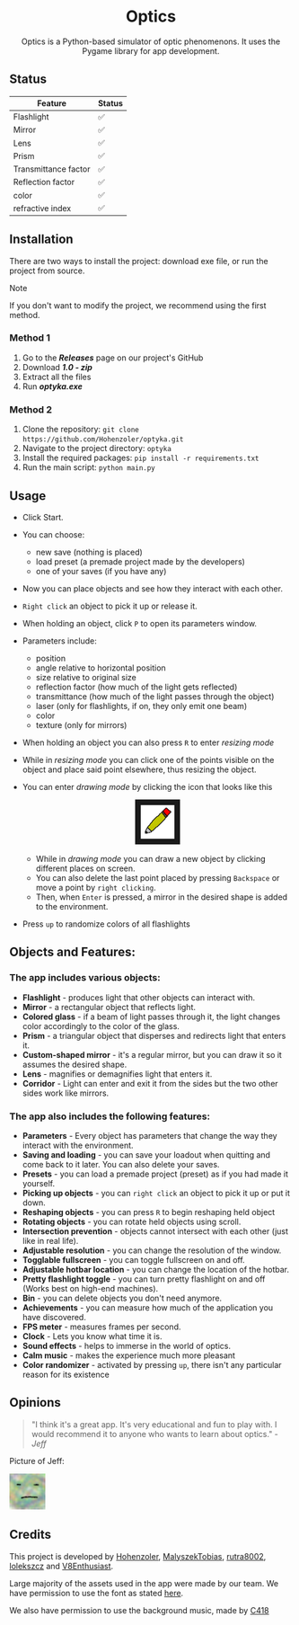 <div align="center">
   
# Optics
Optics is a Python-based simulator of optic phenomenons. It uses the Pygame library for app development.
</div>

## Status
| Feature              | Status |
|----------------------|--------|
| Flashlight           | ✅      |
| Mirror               | ✅      |
| Lens                 | ✅      |
| Prism                | ✅      |
| Transmittance factor | ✅      |
| Reflection factor    | ✅      |
| color                | ✅      |
| refractive index     | ✅      |

## Installation
There are two ways to install the project: download exe file, or run the project from source.

> [!NOTE]
> If you don't want to modify the project, we recommend using the first method.

### Method 1
1. Go to the ***Releases*** page on our project's GitHub
2. Download ***1.0 - zip***
3. Extract all the files
4. Run ***optyka.exe***

### Method 2
1. Clone the repository: `git clone https://github.com/Hohenzoler/optyka.git`
2. Navigate to the project directory: `optyka`
3. Install the required packages: `pip install -r requirements.txt`
4. Run the main script: `python main.py`


## Usage
* Click Start.
* You can choose:
   - new save (nothing is placed)
   - load preset (a premade project made by the developers)
   - one of your saves (if you have any)
* Now you can place objects and see how they interact with each other.
* `Right click` an object to pick it up or release it.
* When holding an object, click `P` to open its parameters window.
* Parameters include:
   - position
   - angle relative to horizontal position
   - size relative to original size
   - reflection factor (how much of the light gets reflected)
   - transmittance (how much of the light passes through the object)
   - laser (only for flashlights, if on, they only emit one beam)
   - color 
   - texture (only for mirrors)
* When holding an object you can also press `R` to enter _resizing mode_
* While in _resizing mode_ you can click one of the points visible on the object and place said point elsewhere, thus resizing the object.


* You can enter _drawing mode_ by clicking the icon that looks like this <p align="center"><img width="60" height="60" border = 10 src="https://github.com/Hohenzoler/optyka/blob/main/images/bad_pen.png"></p>


   - While in _drawing mode_ you can draw a new object by clicking different places on screen.
   - You can also delete the last point placed by pressing `Backspace` or move a point by `right clicking`.
   - Then, when `Enter` is pressed, a mirror in the desired shape is added to the environment.
* Press `up` to randomize colors of all flashlights



## Objects and Features:
### The app includes various objects:
* **Flashlight** - produces light that other objects can interact with.
* **Mirror** - a rectangular object that reflects light.
* **Colored glass** - if a beam of light passes through it, the light changes color accordingly to the color of the glass.
* **Prism** - a triangular object that disperses and redirects light that enters it.
* **Custom-shaped mirror** - it's a regular mirror, but you can draw it so it assumes the desired shape.
* **Lens** - magnifies or demagnifies light that enters it.
* **Corridor** - Light can enter and exit it from the sides but the two other sides work like mirrors.

### The app also includes the following features:
* **Parameters** - Every object has parameters that change the way they interact with the environment.
* **Saving and loading** - you can save your loadout when quitting and come back to it later. You can also delete your saves.
* **Presets** - you can load a premade project (preset) as if you had made it yourself.
* **Picking up objects** - you can `right click` an object to pick it up or put it down.
* **Reshaping objects** - you can press `R` to begin reshaping held object
* **Rotating objects** - you can rotate held objects using scroll.
* **Intersection prevention** - objects cannot intersect with each other (just like in real life).
* **Adjustable resolution** - you can change the resolution of the window.
* **Togglable fullscreen** - you can toggle fullscreen on and off.
* **Adjustable hotbar location** - you can change the location of the hotbar.
* **Pretty flashlight toggle** - you can turn pretty flashlight on and off (Works best on high-end machines).
* **Bin** - you can delete objects you don't need anymore.
* **Achievements** - you can measure how much of the application you have discovered.
* **FPS meter** - measures frames per second.
* **Clock** - Lets you know what time it is.
* **Sound effects** - helps to immerse in the world of optics.
* **Calm music** - makes the experience much more pleasant
* **Color randomizer** - activated by pressing `up`, there isn't any particular reason for its existence

## Opinions
> "I think it's a great app. It's very educational and fun to play with. I would recommend it to anyone who wants to learn about optics." - *Jeff*

Picture of Jeff:

![Jeff](images/Jeff.png)

## Credits
This project is developed by [Hohenzoler](https://github.com/Hohenzoler), [MalyszekTobias](https://github.com/MalyszekTobias), [rutra8002](https://github.com/rutra8002), [lolekszcz](https://github.com/lolekszcz) and [V8Enthusiast](https://github.com/V8Enthusiast).

Large majority of the assets used in the app were made by our team.
We have permission to use the font as stated [here](https://www.dafont.com/junegull.font).

We also have permission to use the background music, made by [C418](https://www.youtube.com/watch?v=XuZDeT8zI5c&ab_channel=C418-Topic)
